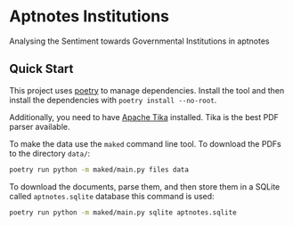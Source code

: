 # Aptnotes Institutions

Analysing the Sentiment towards Governmental Institutions in aptnotes

## Quick Start

This project uses [poetry](https://github.com/python-poetry/poetry) to manage dependencies. Install the tool and then install the dependencies with `poetry install --no-root`.

Additionally, you need to have [Apache Tika](https://tika.apache.org/) installed. Tika is the best PDF parser available.

To make the data use the `maked` command line tool. To download the PDFs to the directory `data/`:

````bash
poetry run python -m maked/main.py files data
````

To download the documents, parse them, and then store them in a SQLite called `aptnotes.sqlite` database this command is used:

````bash
poetry run python -m maked/main.py sqlite aptnotes.sqlite
````

